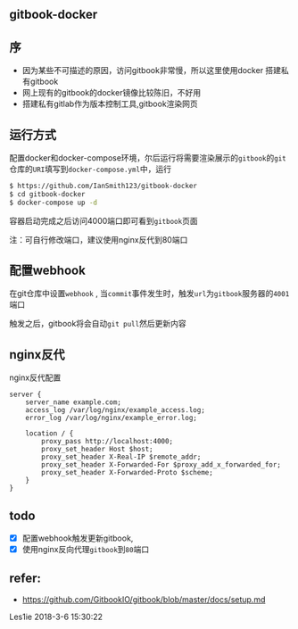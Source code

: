 ## gitbook-docker
##  序 

- 因为某些不可描述的原因，访问gitbook非常慢，所以这里使用docker 搭建私有gitbook
- 网上现有的gitbook的docker镜像比较陈旧，不好用
- 搭建私有gitlab作为版本控制工具,gitbook渲染网页

## 运行方式
配置docker和docker-compose环境，尔后运行将需要渲染展示的`gitbook`的`git` 仓库的`URI`填写到`docker-compose.yml`中，运行
```bash
$ https://github.com/IanSmith123/gitbook-docker
$ cd gitbook-docker
$ docker-compose up -d
```
容器启动完成之后访问4000端口即可看到`gitbook`页面

注：可自行修改端口，建议使用nginx反代到80端口

## 配置webhook
在git仓库中设置`webhook` , 当`commit`事件发生时，触发`url`为`gitbook`服务器的`4001`端口

触发之后，gitbook将会自动`git pull`然后更新内容

## nginx反代
nginx反代配置
```
server { 
    server_name example.com;
    access_log /var/log/nginx/example_access.log;
    error_log /var/log/nginx/example_error.log;

    location / {
        proxy_pass http://localhost:4000;
        proxy_set_header Host $host;
        proxy_set_header X-Real-IP $remote_addr;
        proxy_set_header X-Forwarded-For $proxy_add_x_forwarded_for;
        proxy_set_header X-Forwarded-Proto $scheme;
    }
}
```

## todo
- [x] 配置webhook触发更新gitbook,
- [x] 使用nginx反向代理`gitbook`到`80`端口

## refer:
- https://github.com/GitbookIO/gitbook/blob/master/docs/setup.md



Les1ie
2018-3-6 15:30:22
